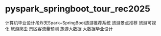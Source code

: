 # pyspark_springboot_tour_rec2025
计算机毕业设计吊炸天Spark+SpringBoot旅游推荐系统 旅游景点推荐 旅游可视化 旅游爬虫 景区客流量预测 旅游大数据 大数据毕业设计
